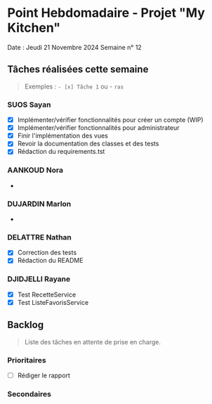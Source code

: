 # Point Hebdomadaire - Projet "My Kitchen"

Date : Jeudi 21 Novembre 2024
Semaine n° 12

## Tâches réalisées cette semaine

> Exemples : `- [x] Tâche 1` ou - `ras`

### SUOS Sayan

- [X] Implémenter/vérifier fonctionnalités pour créer un compte (WIP)
- [X] Implémenter/vérifier fonctionnalités pour administrateur
- [X] Finir l'implémentation des vues
- [X] Revoir la documentation des classes et des tests
- [X] Rédaction du requirements.tst

### AANKOUD Nora

-


### DUJARDIN Marlon

-

### DELATTRE Nathan

- [X] Correction des tests
- [X] Rédaction du README

### DJIDJELLI Rayane

- [X] Test RecetteService
- [X] Test ListeFavorisService

## Backlog

> Liste des tâches en attente de prise en charge.

### Prioritaires

- [ ] Rédiger le rapport

### Secondaires
